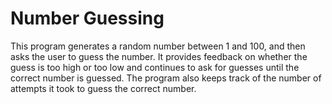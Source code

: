 # Number Guessing
This program generates a random number between 1 and 100, and then asks the user to guess the number. It provides feedback on whether the guess is too high or too low and continues to ask for guesses until the correct number is guessed. The program also keeps track of the number of attempts it took to guess the correct number.
